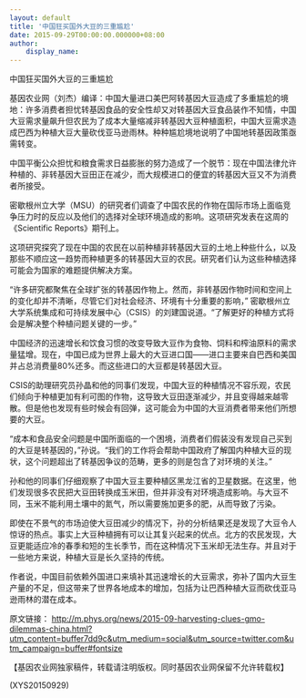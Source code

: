 ```yaml
---
layout: default
title: '中国狂买国外大豆的三重尴尬'
date: 2015-09-29T00:00:00.000000+08:00
author:
    display_name: 
---
```


中国狂买国外大豆的三重尴尬

基因农业网（刘杰）编译：中国大量进口美巴阿转基因大豆造成了多重尴尬的境地：许多消费者担忧转基因食品的安全性却又对转基因大豆食品装作不知情，中国大豆需求量飙升但农民为了成本大量缩减非转基因大豆种植面积，中国大豆需求造成巴西为种植大豆大量砍伐亚马逊雨林。种种尴尬境地说明了中国地转基因政策亟需转变。

中国平衡公众担忧和粮食需求日益膨胀的努力造成了一个脱节：现在中国法律允许种植的、非转基因大豆田正在减少，而大规模进口的便宜的转基因大豆又不为消费者所接受。

密歇根州立大学（MSU）的研究者们调查了中国农民的作物在国际市场上面临竞争压力时的反应以及他们的选择对全球环境造成的影响。这项研究发表在这周的 《Scientific Reports》期刊上。

这项研究探究了现在中国的农民在以前种植非转基因大豆的土地上种些什么，以及那些不顺应这一趋势而种植更多的转基因大豆的农民。研究者们认为这些种植选择可能会为国家的难题提供解决方案。

“许多研究都聚焦在全球扩张的转基因作物上。然而，非转基因作物时间和空间上的变化却并不清晰，尽管它们对社会经济、环境有十分重要的影响，” 密歇根州立大学系统集成和可持续发展中心（CSIS）的刘建国说道。“了解更好的种植方式将会是解决整个种植问题关键的一步。”

中国经济的迅速增长和饮食习惯的改变导致大豆作为食物、饲料和榨油原料的需求量猛增。现在，中国已成为世界上最大的大豆进口国——进口主要来自巴西和美国并占总消费量80%还多。而这些进口的大豆都是转基因大豆。

CSIS的助理研究员孙晶和他的同事们发现，中国大豆的种植情况不容乐观，农民们倾向于种植更加有利可图的作物，这导致大豆田逐渐减少，并且变得越来越零散。但是他也发现有些时候会有回弹，这可能会为中国的大豆消费者带来他们所想要的大豆。

“成本和食品安全问题是中国所面临的一个困境，消费者们假装没有发现自己买到的大豆是转基因的，”孙说。“我们的工作将会帮助中国政府了解国内种植大豆的现状，这个问题超出了转基因争议的范畴，更多的则是包含了对环境的关注。”

孙和他的同事们仔细观察了中国大豆主要种植区黑龙江省的卫星数据。在这里，他们发现很多农民把大豆田转换成玉米田，但并非没有对环境造成影响。与大豆不同，玉米不能利用土壤中的氮气，所以需要施加更多的肥，从而导致了污染。

即使在不景气的市场迫使大豆田减少的情况下，孙的分析结果还是发现了大豆令人惊讶的热点。事实上大豆种植拥有可以让其复兴起来的优点。北方的农民发现，大豆更能适应冷的春季和短的生长季节，而在这种情况下玉米却无法生存。并且对于一些地方来说，种植大豆是长久坚持的传统。

作者说，中国目前依赖外国进口来填补其迅速增长的大豆需求，弥补了国内大豆生产量的不足，但这带来了世界各地成本的增加，包括为让巴西种植大豆而砍伐亚马逊雨林的潜在成本。

原文链接： http://m.phys.org/news/2015-09-harvesting-clues-gmo-dilemmas-china.html?utm_content=buffer7dd9c&utm_medium=social&utm_source=twitter.com&utm_campaign=buffer#fontsize

【基因农业网独家稿件，转载请注明版权。同时基因农业网保留不允许转载权】

(XYS20150929)

